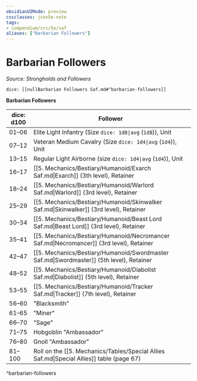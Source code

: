 ```yaml
---
obsidianUIMode: preview
cssclasses: json5e-note
tags:
- compendium/src/5e/saf
aliases: ["Barbarian Followers"]
---
```

# Barbarian Followers
*Source: Strongholds and Followers* 

`dice: [[nullBarbarian Followers Saf.md#^barbarian-followers]]`

**Barbarian Followers**

| dice: d100 | Follower |
|------------|----------|
| 01–06 | Elite Light Infantry (Size `dice: 1d8\|avg` (`1d8`)), Unit |
| 07–12 | Veteran Medium Cavalry (Size `dice: 1d4\|avg` (`1d4`)), Unit |
| 13–15 | Regular Light Airborne (size `dice: 1d4\|avg` (`1d4`)), Unit |
| 16–17 | [[5. Mechanics/Bestiary/Humanoid/Exarch Saf.md\|Exarch]] (3th level), Retainer |
| 18–24 | [[5. Mechanics/Bestiary/Humanoid/Warlord Saf.md\|Warlord]] (3rd level), Retainer |
| 25–29 | [[5. Mechanics/Bestiary/Humanoid/Skinwalker Saf.md\|Skinwalker]] (3rd level), Retainer |
| 30–34 | [[5. Mechanics/Bestiary/Humanoid/Beast Lord Saf.md\|Beast Lord]] (3rd level), Retainer |
| 35–41 | [[5. Mechanics/Bestiary/Humanoid/Necromancer Saf.md\|Necromancer]] (3rd level), Retainer |
| 42–47 | [[5. Mechanics/Bestiary/Humanoid/Swordmaster Saf.md\|Swordmaster]] (5th level), Retainer |
| 48–52 | [[5. Mechanics/Bestiary/Humanoid/Diabolist Saf.md\|Diabolist]] (5th level), Retainer |
| 53–55 | [[5. Mechanics/Bestiary/Humanoid/Tracker Saf.md\|Tracker]] (7th level), Retainer |
| 56–60 | "Blacksmith" |
| 61–65 | "Miner" |
| 66–70 | "Sage" |
| 71–75 | Hobgoblin "Ambassador" |
| 76–80 | Gnoll "Ambassador" |
| 81–100 | Roll on the [[5. Mechanics/Tables/Special Allies Saf.md\|Special Allies]] table (page 67) |
^barbarian-followers